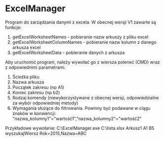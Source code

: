 # ExcelManager

Program do zarządzania danymi z excela. W obecnej wersji V1 zawarte są funkcje:

1) getExcelWorksheetNames - pobieranie nazw arkuszy z pliku excel
2) getExcelWorksheetColumnNames - pobieranie nazw kolumn z danego arkusza excel
3) getExcelWorksheetData - pobieranie danych z arkusza

Aby uruchomić program, należy wywołać go z wiersza poleneć (CMD) wraz z odpowiednimi parametrami.

1) Ścieżka pliku
2) Nazwa arkusza
3) Początek zakresu (np A1)
4) Koniec zakresu (np b2)
5) Rodzaj komendy (niewykorzystywane z obecnej wersji, odpowiedzialne za wybór odpowiedniej metody)
6) Wymagania służące do filtrowania. Powinny być podawane w ciągu znaków w konwencji: "nazwa_kolumny1"="wartość1","nazwa_kolumny2"="wartość2"

Przykładowe wywołanie: C:\ExcelManager.exe C:\lista.xlsx Arkusz1 A1 B5 wyszukajWiersz Rok=2015,Nazwa=ABC
